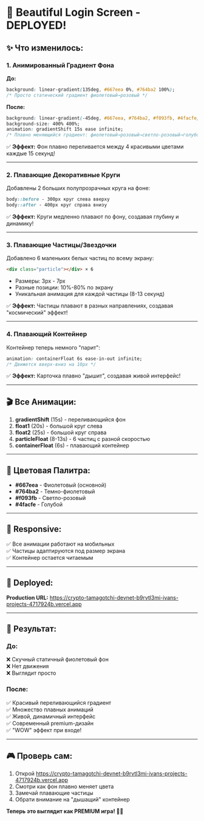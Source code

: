 # 🎨 Beautiful Login Screen - DEPLOYED!

## ✨ Что изменилось:

### 1. Анимированный Градиент Фона
**До:**
```css
background: linear-gradient(135deg, #667eea 0%, #764ba2 100%);
/* Просто статический градиент фиолетовый→розовый */
```

**После:**
```css
background: linear-gradient(-45deg, #667eea, #764ba2, #f093fb, #4facfe);
background-size: 400% 400%;
animation: gradientShift 15s ease infinite;
/* Плавно меняющийся градиент: фиолетовый→розовый→светло-розовый→голубой */
```

✅ **Эффект:** Фон плавно переливается между 4 красивыми цветами каждые 15 секунд!

---

### 2. Плавающие Декоративные Круги
Добавлены 2 больших полупрозрачных круга на фоне:

```css
body::before - 300px круг слева вверху
body::after - 400px круг справа внизу
```

✅ **Эффект:** Круги медленно плавают по фону, создавая глубину и динамику!

---

### 3. Плавающие Частицы/Звездочки
Добавлено 6 маленьких белых частиц по всему экрану:

```html
<div class="particle"></div> × 6
```

- Размеры: 3px - 7px
- Разные позиции: 10%-80% по экрану
- Уникальная анимация для каждой частицы (8-13 секунд)

✅ **Эффект:** Частицы плавают в разных направлениях, создавая "космический" эффект!

---

### 4. Плавающий Контейнер
Контейнер теперь немного "парит":

```css
animation: containerFloat 6s ease-in-out infinite;
/* Движется вверх-вниз на 10px */
```

✅ **Эффект:** Карточка плавно "дышит", создавая живой интерфейс!

---

## 🎬 Все Анимации:

1. **gradientShift** (15s) - переливающийся фон
2. **float1** (20s) - большой круг слева
3. **float2** (25s) - большой круг справа
4. **particleFloat** (8-13s) - 6 частиц с разной скоростью
5. **containerFloat** (6s) - плавающий контейнер

---

## 🎨 Цветовая Палитра:

- **#667eea** - Фиолетовый (основной)
- **#764ba2** - Темно-фиолетовый
- **#f093fb** - Светло-розовый
- **#4facfe** - Голубой

---

## 📱 Responsive:

✅ Все анимации работают на мобильных  
✅ Частицы адаптируются под размер экрана  
✅ Контейнер остается читаемым  

---

## 🚀 Deployed:

**Production URL:** https://crypto-tamagotchi-devnet-b9rvtl3mi-ivans-projects-4717924b.vercel.app

---

## 💫 Результат:

### До:
❌ Скучный статичный фиолетовый фон  
❌ Нет движения  
❌ Выглядит просто  

### После:
✅ Красивый переливающийся градиент  
✅ Множество плавных анимаций  
✅ Живой, динамичный интерфейс  
✅ Современный premium-дизайн  
✅ "WOW" эффект при входе!  

---

## 🎮 Проверь сам:

1. Открой https://crypto-tamagotchi-devnet-b9rvtl3mi-ivans-projects-4717924b.vercel.app
2. Смотри как фон плавно меняет цвета
3. Замечай плавающие частицы
4. Обрати внимание на "дышащий" контейнер

**Теперь это выглядит как PREMIUM игра! 🎨✨**


